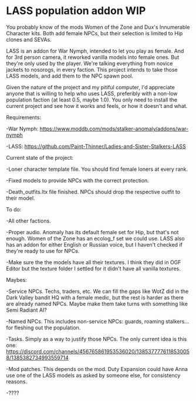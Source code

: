 # LASS population addon WIP

You probably know of the mods Women of the Zone and Dux's Innumerable Character kits. Both add female NPCs, but their selection is limited to Hip clones and SEVAs.

LASS is an addon for War Nymph, intended to let you play as female. And for 3rd person camera, it reworked vanilla models into female ones. But they're only used by the player. We're talking everything from novice jackets to nosorogs, in every faction.
This project intends to take those LASS models, and add them to the NPC spawn pool.


Given the nature of the project and my pitiful computer, I'd appreciate anyone that is willing to help who uses LASS, preferibly with a non-low population faction (at least 0.5, maybe 1.0). You only need to install the current project and see how it works and feels, or how it doesn't and what.


Requirements:

-War Nymph: <https://www.moddb.com/mods/stalker-anomaly/addons/war-nymph>

-LASS: <https://github.com/Paint-Thinner/Ladies-and-Sister-Stalkers-LASS>


Current state of the project:

-Loner character template file. You should find female loners at every rank.

-Fixed models to provide NPCs with the correct protection.

-Death_outfits.ltx file finished. NPCs should drop the respective outfit to their model.


To do:

-All other factions.

-Proper audio. Anomaly has its default female set for Hip, but that's not enough.
Women of the Zone has an ecolog_f set we could use. LASS also has an addon for either English or Russian voice, but I haven't checked if they're ready to use for NPCs.

-Make sure the the models have all their textures. I think they did in OGF Editor but the texture folder I settled for it didn't have all vanilla textures.


Maybes:

-Service NPCs. Techs, traders, etc. We can fill the gaps like WotZ did in the Dark Valley bandit HQ with a female medic, but the rest is harder as there are already named NPCs. Maybe make them take turns with something like Semi Radiant AI?

-Named NPCs. This includes non-service NPCs: guards, roaming stalkers... for fleshing out the population.

-Tasks. Simply as a way to justify those NPCs. The only current idea is this one: https://discord.com/channels/456765861953536020/1385377776118530058/1385382734993559714

-Mod patches. This depends on the mod. Duty Expansion could have Anna use one of the LASS models as asked by someone else, for consistency reasons.

-????
